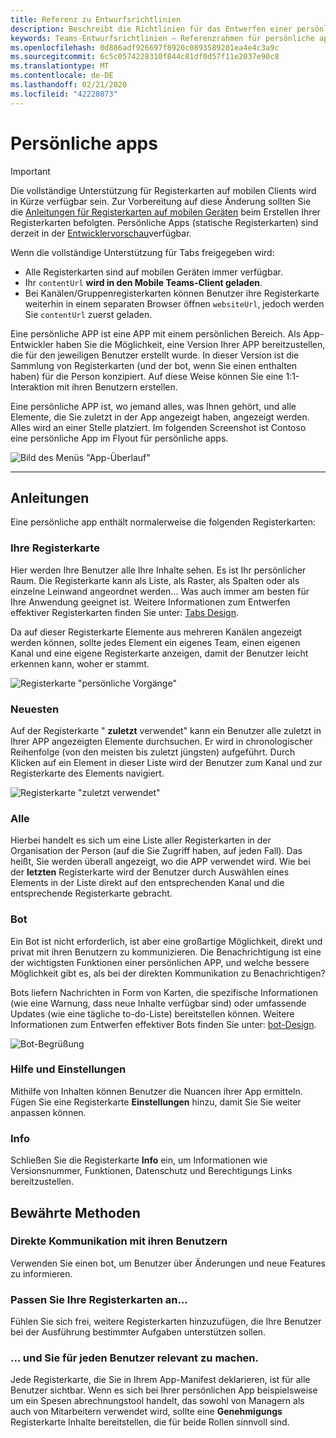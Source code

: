```yaml
---
title: Referenz zu Entwurfsrichtlinien
description: Beschreibt die Richtlinien für das Entwerfen einer persönlichen app.
keywords: Teams-Entwurfsrichtlinien – Referenzrahmen für persönliche apps
ms.openlocfilehash: 0d886adf926697f8920c0893589201ea4e4c3a9c
ms.sourcegitcommit: 6c5c0574228310f844c81df0d57f11e2037e90c8
ms.translationtype: MT
ms.contentlocale: de-DE
ms.lasthandoff: 02/21/2020
ms.locfileid: "42228073"
---
```

# <a name="personal-apps"></a>Persönliche apps

> [!Important]
> Die vollständige Unterstützung für Registerkarten auf mobilen Clients wird in Kürze verfügbar sein. Zur Vorbereitung auf diese Änderung sollten Sie die [Anleitungen für Registerkarten auf mobilen Geräten](~/tabs/design/tabs-mobile.md) beim Erstellen Ihrer Registerkarten befolgten. Persönliche Apps (statische Registerkarten) sind derzeit in der [Entwicklervorschau](~/resources/dev-preview/developer-preview-intro.md)verfügbar.
>
> Wenn die vollständige Unterstützung für Tabs freigegeben wird:
>
> * Alle Registerkarten sind auf mobilen Geräten immer verfügbar.
> * Ihr `contentUrl` **wird in den Mobile Teams-Client geladen**.
> * Bei Kanälen/Gruppenregisterkarten können Benutzer ihre Registerkarte weiterhin in einem separaten Browser öffnen `websiteUrl`, jedoch werden Sie `contentUrl` zuerst geladen.

Eine persönliche APP ist eine APP mit einem persönlichen Bereich. Als App-Entwickler haben Sie die Möglichkeit, eine Version Ihrer APP bereitzustellen, die für den jeweiligen Benutzer erstellt wurde. In dieser Version ist die Sammlung von Registerkarten (und der bot, wenn Sie einen enthalten haben) für die Person konzipiert. Auf diese Weise können Sie eine 1:1-Interaktion mit ihren Benutzern erstellen.

Eine persönliche APP ist, wo jemand alles, was Ihnen gehört, und alle Elemente, die Sie zuletzt in der App angezeigt haben, angezeigt werden. Alles wird an einer Stelle platziert. Im folgenden Screenshot ist Contoso eine persönliche App im Flyout für persönliche apps.

![Bild des Menüs "App-Überlauf"](~/assets/images/Personal-apps-App-flyout.png)

---

## <a name="guidelines"></a>Anleitungen

Eine persönliche app enthält normalerweise die folgenden Registerkarten:

### <a name="your-tab"></a>Ihre Registerkarte

Hier werden Ihre Benutzer alle Ihre Inhalte sehen. Es ist Ihr persönlicher Raum. Die Registerkarte kann als Liste, als Raster, als Spalten oder als einzelne Leinwand angeordnet werden... Was auch immer am besten für Ihre Anwendung geeignet ist. Weitere Informationen zum Entwerfen effektiver Registerkarten finden Sie unter: [Tabs Design](../../tabs/design/tabs.md).

Da auf dieser Registerkarte Elemente aus mehreren Kanälen angezeigt werden können, sollte jedes Element ein eigenes Team, einen eigenen Kanal und eine eigene Registerkarte anzeigen, damit der Benutzer leicht erkennen kann, woher er stammt.

![Registerkarte "persönliche Vorgänge"](~/assets/images/Personal-apps-MY-tab.png)

### <a name="recent"></a>Neuesten

Auf der Registerkarte " **zuletzt** verwendet" kann ein Benutzer alle zuletzt in Ihrer APP angezeigten Elemente durchsuchen. Er wird in chronologischer Reihenfolge (von den meisten bis zuletzt jüngsten) aufgeführt. Durch Klicken auf ein Element in dieser Liste wird der Benutzer zum Kanal und zur Registerkarte des Elements navigiert.

![Registerkarte "zuletzt verwendet"](~/assets/images/Personal-apps-Recent-tab.png)

### <a name="all"></a>Alle

Hierbei handelt es sich um eine Liste aller Registerkarten in der Organisation der Person (auf die Sie Zugriff haben, auf jeden Fall). Das heißt, Sie werden überall angezeigt, wo die APP verwendet wird. Wie bei der **letzten** Registerkarte wird der Benutzer durch Auswählen eines Elements in der Liste direkt auf den entsprechenden Kanal und die entsprechende Registerkarte gebracht.

### <a name="bot"></a>Bot

Ein Bot ist nicht erforderlich, ist aber eine großartige Möglichkeit, direkt und privat mit ihren Benutzern zu kommunizieren. Die Benachrichtigung ist eine der wichtigsten Funktionen einer persönlichen APP, und welche bessere Möglichkeit gibt es, als bei der direkten Kommunikation zu Benachrichtigen?

Bots liefern Nachrichten in Form von Karten, die spezifische Informationen (wie eine Warnung, dass neue Inhalte verfügbar sind) oder umfassende Updates (wie eine tägliche to-do-Liste) bereitstellen können. Weitere Informationen zum Entwerfen effektiver Bots finden Sie unter: [bot-Design](../../bots/design/bots.md).

![Bot-Begrüßung](~/assets/images/Personal-apps-Bot.png)

### <a name="help-and-settings"></a>Hilfe und Einstellungen

Mithilfe von Inhalten können Benutzer die Nuancen ihrer App ermitteln. Fügen Sie eine Registerkarte **Einstellungen** hinzu, damit Sie Sie weiter anpassen können.

### <a name="about"></a>Info

Schließen Sie die Registerkarte **Info** ein, um Informationen wie Versionsnummer, Funktionen, Datenschutz und Berechtigungs Links bereitzustellen.

## <a name="best-practices"></a>Bewährte Methoden

### <a name="communicate-directly-with-your-users"></a>Direkte Kommunikation mit ihren Benutzern

Verwenden Sie einen bot, um Benutzer über Änderungen und neue Features zu informieren.

### <a name="customize-your-tabs"></a>Passen Sie Ihre Registerkarten an...

Fühlen Sie sich frei, weitere Registerkarten hinzuzufügen, die Ihre Benutzer bei der Ausführung bestimmter Aufgaben unterstützen sollen.

### <a name="and-make-them-relevant-to-every-user"></a>... und Sie für jeden Benutzer relevant zu machen.

Jede Registerkarte, die Sie in Ihrem App-Manifest deklarieren, ist für alle Benutzer sichtbar. Wenn es sich bei Ihrer persönlichen App beispielsweise um ein Spesen abrechnungstool handelt, das sowohl von Managern als auch von Mitarbeitern verwendet wird, sollte eine **Genehmigungs** Registerkarte Inhalte bereitstellen, die für beide Rollen sinnvoll sind.
